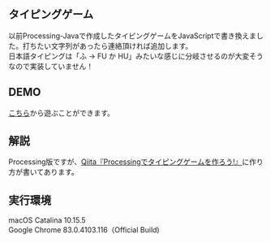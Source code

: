 ## タイピングゲーム
以前Processing-Javaで作成したタイピングゲームをJavaScriptで書き換えました。打ちたい文字列があったら連絡頂ければ追加します。<br>日本語タイピングは「ふ → FU か HU」みたいな感じに分岐させるのが大変そうなので実装していません！

## DEMO
[こちら](https://mayu-snba19.github.io/typing-game-web/)から遊ぶことができます。

## 解説
Processing版ですが、[Qiita『Processingでタイピングゲームを作ろう!』](https://qiita.com/Mayu_snba19/items/3480f21bfb51c9497e68)に作り方が書いてあります。

## 実行環境
macOS Catalina 10.15.5<br>
Google Chrome 83.0.4103.116（Official Build)